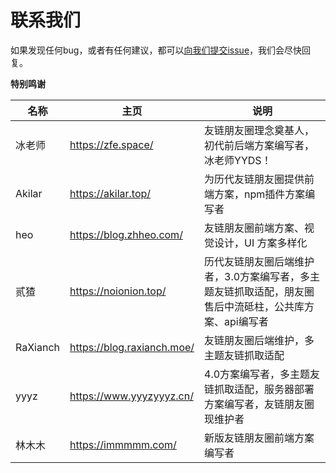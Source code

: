 # 联系我们

如果发现任何bug，或者有任何建议，都可以[向我们提交issue](https://github.com/Rock-Candy-Tea/hexo-circle-of-friends/issues)，我们会尽快回复。

**特别鸣谢**

| 名称     | 主页                       | 说明                                                         |
| -------- | -------------------------- | ------------------------------------------------------------ |
| 冰老师   | https://zfe.space/         | 友链朋友圈理念奠基人，初代前后端方案编写者，冰老师YYDS！     |
| Akilar   | https://akilar.top/        | 为历代友链朋友圈提供前端方案，npm插件方案编写者              |
| heo      | https://blog.zhheo.com/    | 友链朋友圈前端方案、视觉设计，UI 方案多样化                  |
| 贰猹     | https://noionion.top/      | 历代友链朋友圈后端维护者，3.0方案编写者，多主题友链抓取适配，朋友圈售后中流砥柱，公共库方案、api编写者 |
| RaXianch | https://blog.raxianch.moe/ | 友链朋友圈后端维护，多主题友链抓取适配                       |
| yyyz     | https://www.yyyzyyyz.cn/   | 4.0方案编写者，多主题友链抓取适配，服务器部署方案编写者，友链朋友圈现维护者 |
| 林木木   | https://immmmm.com/        | 新版友链朋友圈前端方案编写者                                 |

